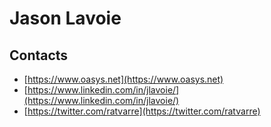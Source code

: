 # Jason Lavoie

## Contacts

- [https://www.oasys.net](https://www.oasys.net)
- [https://www.linkedin.com/in/jlavoie/](https://www.linkedin.com/in/jlavoie/)
- [https://twitter.com/ratvarre](https://twitter.com/ratvarre)

